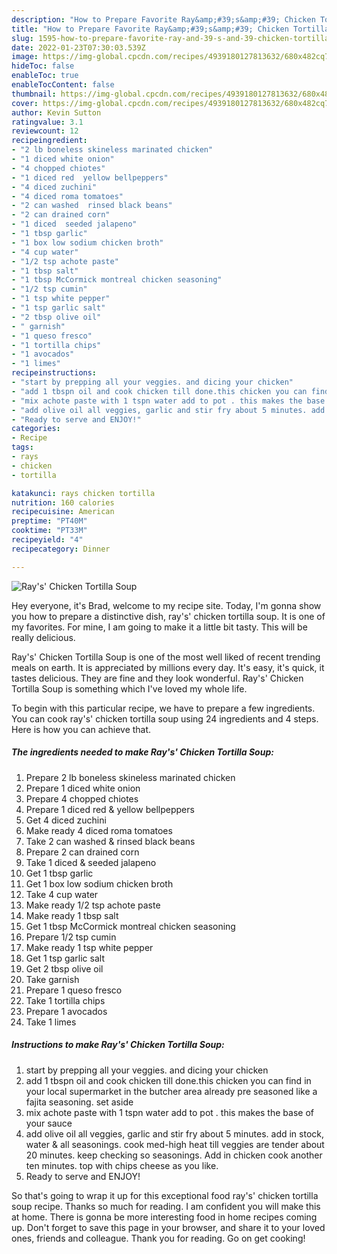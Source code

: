 ```yaml
---
description: "How to Prepare Favorite Ray&amp;#39;s&amp;#39; Chicken Tortilla Soup"
title: "How to Prepare Favorite Ray&amp;#39;s&amp;#39; Chicken Tortilla Soup"
slug: 1595-how-to-prepare-favorite-ray-and-39-s-and-39-chicken-tortilla-soup
date: 2022-01-23T07:30:03.539Z
image: https://img-global.cpcdn.com/recipes/4939180127813632/680x482cq70/rays-chicken-tortilla-soup-recipe-main-photo.jpg
hideToc: false
enableToc: true
enableTocContent: false
thumbnail: https://img-global.cpcdn.com/recipes/4939180127813632/680x482cq70/rays-chicken-tortilla-soup-recipe-main-photo.jpg
cover: https://img-global.cpcdn.com/recipes/4939180127813632/680x482cq70/rays-chicken-tortilla-soup-recipe-main-photo.jpg
author: Kevin Sutton
ratingvalue: 3.1
reviewcount: 12
recipeingredient:
- "2 lb boneless skineless marinated chicken"
- "1 diced white onion"
- "4 chopped chiotes"
- "1 diced red  yellow bellpeppers"
- "4 diced zuchini"
- "4 diced roma tomatoes"
- "2 can washed  rinsed black beans"
- "2 can drained corn"
- "1 diced  seeded jalapeno"
- "1 tbsp garlic"
- "1 box low sodium chicken broth"
- "4 cup water"
- "1/2 tsp achote paste"
- "1 tbsp salt"
- "1 tbsp McCormick montreal chicken seasoning"
- "1/2 tsp cumin"
- "1 tsp white pepper"
- "1 tsp garlic salt"
- "2 tbsp olive oil"
- " garnish"
- "1 queso fresco"
- "1 tortilla chips"
- "1 avocados"
- "1 limes"
recipeinstructions:
- "start by prepping all your veggies. and dicing your chicken"
- "add 1 tbspn oil and cook chicken till done.this chicken you can find in your local supermarket in the butcher area already pre seasoned like a fajita seasoning. set aside"
- "mix achote paste with 1 tspn water add to pot . this makes the base of your sauce"
- "add olive oil all veggies, garlic and stir fry about 5 minutes. add in stock, water &amp; all seasonings. cook med-high heat till veggies are tender about 20 minutes. keep checking so seasonings. Add in chicken cook another ten minutes. top with chips cheese as you like."
- "Ready to serve and ENJOY!"
categories:
- Recipe
tags:
- rays
- chicken
- tortilla

katakunci: rays chicken tortilla 
nutrition: 160 calories
recipecuisine: American
preptime: "PT40M"
cooktime: "PT33M"
recipeyield: "4"
recipecategory: Dinner

---
```



![Ray&#39;s&#39; Chicken Tortilla Soup](https://img-global.cpcdn.com/recipes/4939180127813632/680x482cq70/rays-chicken-tortilla-soup-recipe-main-photo.jpg)

Hey everyone, it's Brad, welcome to my recipe site. Today, I'm gonna show you how to prepare a distinctive dish, ray&#39;s&#39; chicken tortilla soup. It is one of my favorites. For mine, I am going to make it a little bit tasty. This will be really delicious.

Ray&#39;s&#39; Chicken Tortilla Soup is one of the most well liked of recent trending meals on earth. It is appreciated by millions every day. It's easy, it's quick, it tastes delicious. They are fine and they look wonderful. Ray&#39;s&#39; Chicken Tortilla Soup is something which I've loved my whole life.




To begin with this particular recipe, we have to prepare a few ingredients. You can cook ray&#39;s&#39; chicken tortilla soup using 24 ingredients and 4 steps. Here is how you can achieve that.

<!--inarticleads1-->

##### The ingredients needed to make Ray&#39;s&#39; Chicken Tortilla Soup:

1. Prepare 2 lb boneless skineless marinated chicken
1. Prepare 1 diced white onion
1. Prepare 4 chopped chiotes
1. Prepare 1 diced red &amp; yellow bellpeppers
1. Get 4 diced zuchini
1. Make ready 4 diced roma tomatoes
1. Take 2 can washed &amp; rinsed black beans
1. Prepare 2 can drained corn
1. Take 1 diced &amp; seeded jalapeno
1. Get 1 tbsp garlic
1. Get 1 box low sodium chicken broth
1. Take 4 cup water
1. Make ready 1/2 tsp achote paste
1. Make ready 1 tbsp salt
1. Get 1 tbsp McCormick montreal chicken seasoning
1. Prepare 1/2 tsp cumin
1. Make ready 1 tsp white pepper
1. Get 1 tsp garlic salt
1. Get 2 tbsp olive oil
1. Take  garnish
1. Prepare 1 queso fresco
1. Take 1 tortilla chips
1. Prepare 1 avocados
1. Take 1 limes




<!--inarticleads2-->

##### Instructions to make Ray&#39;s&#39; Chicken Tortilla Soup:

1. start by prepping all your veggies. and dicing your chicken
1. add 1 tbspn oil and cook chicken till done.this chicken you can find in your local supermarket in the butcher area already pre seasoned like a fajita seasoning. set aside
1. mix achote paste with 1 tspn water add to pot . this makes the base of your sauce
1. add olive oil all veggies, garlic and stir fry about 5 minutes. add in stock, water &amp; all seasonings. cook med-high heat till veggies are tender about 20 minutes. keep checking so seasonings. Add in chicken cook another ten minutes. top with chips cheese as you like.
1. Ready to serve and ENJOY!



So that's going to wrap it up for this exceptional food ray&#39;s&#39; chicken tortilla soup recipe. Thanks so much for reading. I am confident you will make this at home. There is gonna be more interesting food in home recipes coming up. Don't forget to save this page in your browser, and share it to your loved ones, friends and colleague. Thank you for reading. Go on get cooking!
